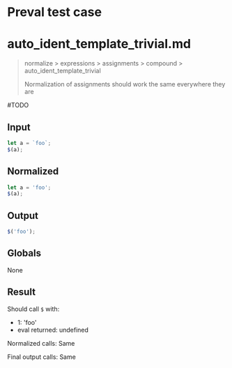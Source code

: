 # Preval test case

# auto_ident_template_trivial.md

> normalize > expressions > assignments > compound > auto_ident_template_trivial
>
> Normalization of assignments should work the same everywhere they are

#TODO

## Input

`````js filename=intro
let a = `foo`;
$(a);
`````

## Normalized

`````js filename=intro
let a = 'foo';
$(a);
`````

## Output

`````js filename=intro
$('foo');
`````

## Globals

None

## Result

Should call `$` with:
 - 1: 'foo'
 - eval returned: undefined

Normalized calls: Same

Final output calls: Same
